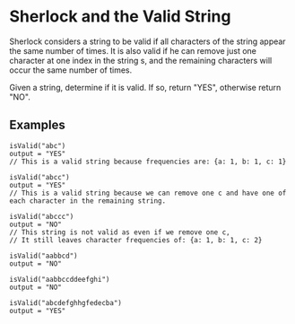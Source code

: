 # Sherlock and the Valid String

Sherlock considers a string to be valid if all characters of the string appear the same number of times. It is also valid if he can remove just one character at one index in the string s, and the remaining characters will occur the same number of times.

Given a string, determine if it is valid. If so, return "YES", otherwise return "NO".

## Examples
```
isValid("abc")
output = "YES"
// This is a valid string because frequencies are: {a: 1, b: 1, c: 1}

isValid("abcc")
output = "YES"
// This is a valid string because we can remove one c and have one of each character in the remaining string.

isValid("abccc")
output = "NO"
// This string is not valid as even if we remove one c,
// It still leaves character frequencies of: {a: 1, b: 1, c: 2}

isValid("aabbcd")
output = "NO"

isValid("aabbccddeefghi")
output = "NO"

isValid("abcdefghhgfedecba")
output = "YES"
```